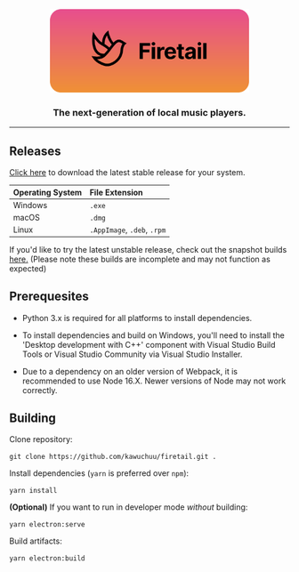 <center>
    <img height="150" src="./banner.svg"/>
    <h3>The next-generation of local music players.</h3>
</center>

---

## Releases

[Click here](https://github.com/kawuchuu/firetail/releases/latest) to download the latest stable release for your system.

|  Operating System  |       File Extension      |
|:-------------------|:--------------------------|
|Windows             |`.exe`                     |
|macOS               |`.dmg`                     |
|Linux               |`.AppImage`, `.deb`, `.rpm`|

If you'd like to try the latest unstable release, check out the snapshot builds [here.](https://github.com/kawuchuu/firetail/releases/continuous) (Please note these builds are incomplete and may not function as expected)

## Prerequesites
- Python 3.x is required for all platforms to install dependencies.

- To install dependencies and build on Windows, you'll need to install the 'Desktop development with C++' component with Visual Studio Build Tools or Visual Studio Community via Visual Studio Installer.

- Due to a dependency on an older version of Webpack, it is recommended to use Node 16.X. Newer versions of Node may not work correctly.

## Building

Clone repository:
```
git clone https://github.com/kawuchuu/firetail.git .
```
Install dependencies (`yarn` is preferred over `npm`):
```
yarn install
```
**(Optional)** If you want to run in developer mode *without* building:
```
yarn electron:serve
```
Build artifacts:
```
yarn electron:build
```